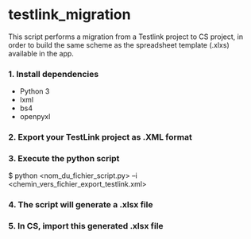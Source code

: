 # testlink_migration

This script performs a migration from a Testlink project to CS project, in order to build the same scheme as the spreadsheet template (.xlxs) available in the app.

### 1. Install dependencies
- Python 3
- lxml
- bs4
- openpyxl

### 2. Export your TestLink project as .XML format

### 3. Execute the python script

$ python <nom_du_fichier_script.py> –i <chemin_vers_fichier_export_testlink.xml>

### 4. The script will generate a .xlsx file

### 5. In CS, import this generated .xlsx file 

